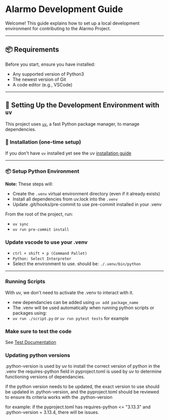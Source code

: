 # Alarmo Development Guide

Welcome! This guide explains how to set up a local development environment for contributing to the Alarmo Project.

---

## 📦 Requirements

Before you start, ensure you have installed:

- Any supported version of Python3
- The newest version of Git
- A code editor (e.g., VSCode)

---

## 🧪 Setting Up the Development Environment with `uv`

This project uses [`uv`](https://github.com/astral-sh/uv), a fast Python package manager, to manage dependencies.

### 🔧 Installation (one-time setup)

If you don't have `uv` installed yet see the uv [installation guide](https://docs.astral.sh/uv/getting-started/installation/)

---

### 📦 Setup Python Environment

**Note:** These steps will:

- Create the `.venv` virtual environment directory (even if it already exists)
- Install all dependencies from uv.lock into the `.venv`
- Update .git/hooks/pre-commit to use pre-commit installed in your .venv

From the root of the project, run:

- `uv sync`
- `uv run pre-commit install`

### Update vscode to use your .venv

- `ctrl + shift + p (Command Pallet)`
- `Python: Select Interpreter`
- Select the environment to use. should be: `./.venv/bin/python`

---

### Running Scripts

With uv, we don't need to activate the .venv to interact with it.

- new dependancies can be added using `uv add package_name`
- The .venv will be used automatically when running python scripts or packages using:
- `uv run ./script.py` or `uv run pytest tests` for example

### Make sure to test the code

See [Test Documentation](./tests/README.md)

### Updating python versions

.python-version is used by uv to install the correct version of python in the .venv
the requires-python field in pyproject.toml is used by uv to determine functioning versions of dependancies.

if the python version needs to be updated, the exact version to use should be updated in .python-version, and the pyproject.toml should be reviewed to ensure its criteria works with the .python-version

for example: if the pyproject.toml has requires-python <= "3.13.3" and .python-version = 3.13.4, there will be issues.
